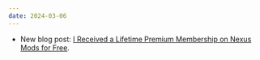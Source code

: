 ```yaml
---
date: 2024-03-06
---
```


* New blog post: [I Received a Lifetime Premium Membership on Nexus Mods for Free](/blog/posts/2024-03-06-I-Received-a-Lifetime-Premium-Membership-on-Nexus-Mods-for-Free).
